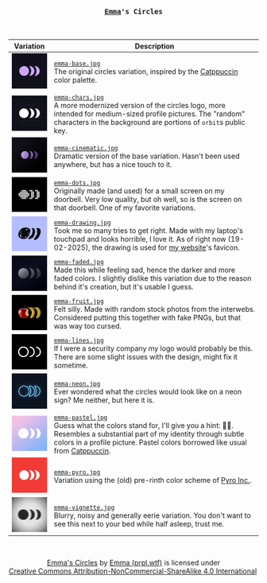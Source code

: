 <h3 align="center">
  <code><a href="https://prpl.wtf">Emma</a>'s Circles</code>
</h3>
<br>

| Variation                                   | Description                                                                                                                                                                                                                                                                 |
| ------------------------------------------- | --------------------------------------------------------------------------------------------------------------------------------------------------------------------------------------------------------------------------------------------------------------------------- |
| <img src="./emma-base.jpg" width="96">      | [`emma-base.jpg`](./emma-base.jpg) <br> The original circles variation, inspired by the [Catppuccin](https://catppuccin.com) color palette.                                                                                                                                 |
| <img src="./emma-chars.jpg" width="96">     | [`emma-chars.jpg`](./emma-chars.jpg) <br> A more modernized version of the circles logo, more intended for medium-sized profile pictures. The "random" characters in the background are portions of `orbit`s public key.                                                    |
| <img src="./emma-cinematic.jpg" width="96"> | [`emma-cinematic.jpg`](./emma-cinematic.jpg) <br> Dramatic version of the base variation. Hasn't been used anywhere, but has a nice touch to it.                                                                                                                            |
| <img src="./emma-dots.jpg" width="96">      | [`emma-dots.jpg`](./emma-dots.jpg) <br> Originally made (and used) for a small screen on my doorbell. Very low quality, but oh well, so is the screen on that doorbell. One of my favorite variations.                                                                      |
| <img src="./emma-drawing.jpg" width="96">   | [`emma-drawing.jpg`](./emma-drawing.jpg) <br> Took me so many tries to get right. Made with my laptop's touchpad and looks horrible, I love it. As of right now (19-02-2025), the drawing is used for [my website](https://prpl.wtf)'s favicon.                             |
| <img src="./emma-faded.jpg" width="96">     | [`emma-faded.jpg`](./emma-faded.jpg) <br> Made this while feeling sad, hence the darker and more faded colors. I slightly dislike this variation due to the reason behind it's creation, but it's usable I guess.                                                           |
| <img src="./emma-fruit.jpg" width="96">     | [`emma-fruit.jpg`](./emma-fruit.jpg) <br> Felt silly. Made with random stock photos from the interwebs. Considered putting this together with fake PNGs, but that was way too cursed.                                                                                       |
| <img src="./emma-lines.jpg" width="96">     | [`emma-lines.jpg`](./emma-lines.jpg) <br> If I were a security company my logo would probably be this. There are some slight issues with the design, might fix it sometime.                                                                                                 |
| <img src="./emma-neon.jpg" width="96">      | [`emma-neon.jpg`](./emma-neon.jpg) <br> Ever wondered what the circles would look like on a neon sign? Me neither, but here it is.                                                                                                                                          |
| <img src="./emma-pastel.jpg" width="96">    | [`emma-pastel.jpg`](./emma-pastel.jpg) <br> Guess what the colors stand for, I'll give you a hint: 🏳️‍⚧️. Resembles a substantial part of my identity through subtle colors in a profile picture. Pastel colors borrowed like usual from [Catppuccin](https://catppuccin.com). |
| <img src="./emma-pyro.jpg" width="96">      | [`emma-pyro.jpg`](./emma-pyro.jpg) <br> Variation using the (old) pre-rinth color scheme of [Pyro Inc.](https://pyro.host).                                                                                                                                                 |
| <img src="./emma-vignette.jpg" width="96">  | [`emma-vignette.jpg`](./emma-vignette.jpg) <br> Blurry, noisy and generally eerie variation. You don't want to see this next to your bed while half asleep, trust me.                                                                                                       |

<br/>

<p xmlns:cc="http://creativecommons.org/ns#" xmlns:dct="http://purl.org/dc/terms/" align="center"><a property="dct:title" rel="cc:attributionURL" href="https://github.com/prplwtf/circles">Emma's Circles</a> by <a rel="cc:attributionURL dct:creator" property="cc:attributionName" href="https://prpl.wtf">Emma (prpl.wtf)</a> is licensed under <a href="https://creativecommons.org/licenses/by-nc-sa/4.0/?ref=chooser-v1" target="_blank" rel="license noopener noreferrer" style="display:inline-block;">Creative Commons Attribution-NonCommercial-ShareAlike 4.0 International<img style="height:22px!important;margin-left:3px;vertical-align:text-bottom;" src="https://mirrors.creativecommons.org/presskit/icons/cc.svg?ref=chooser-v1" alt=""><img style="height:22px!important;margin-left:3px;vertical-align:text-bottom;" src="https://mirrors.creativecommons.org/presskit/icons/by.svg?ref=chooser-v1" alt=""><img style="height:22px!important;margin-left:3px;vertical-align:text-bottom;" src="https://mirrors.creativecommons.org/presskit/icons/nc.svg?ref=chooser-v1" alt=""><img style="height:22px!important;margin-left:3px;vertical-align:text-bottom;" src="https://mirrors.creativecommons.org/presskit/icons/sa.svg?ref=chooser-v1" alt=""></a></p>
